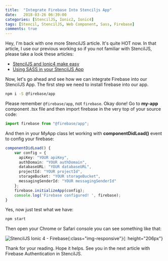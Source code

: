 ```yaml
---
title:  "Integrate Firebase Into Stenciljs App"
date:   2018-03-26 06:39:00
categories: [StencilJS, Ionic2, Ionic4]
tags: [Stencil, StencilJS, Web Component, Sass, Firebase]
comments: true
---
```


Hey, I'm back with one more StencilJS article. It's quite HOT now. In that article, I use our previous working so if you not familiar with StencilJS, please take a look these articles:

- [StencilJS and Ionic4 make easy][stenciljs-and-ionic4-make-easy]
- [Using SASS in your StencilJS App][using-sass-with-your-stenciljs]

Now, let's go ahead and see how we can integrate Firebase into our StencilJS App. The first step we need to install firebase into our app. 

```bash
npm i -S @firebase/app
```

Please remember `@firebase/app`, not `firebase`. Okay done! Go to **my-app** component .tsx file and then import firebase in the very top of your source code:

```typescript
import firebase from "@firebase/app";
```

And then in your MyApp class let working with **componentDidLoad()** event to config your firebase:

```typescript
componentDidLoad() {
    var config = {
      apiKey: "YOUR apiKey",
      authDomain: "YOUR authDomain",
      databaseURL: "YOUR databaseURL",
      projectId: "YOUR projectId",
      storageBucket: "YOUR storageBucket",
      messagingSenderId: "YOUR messagingSenderId"
    };
    firebase.initializeApp(config);
    console.log('Firebase configured! ', firebase);
}
```

Yes, now just test what we have:

```bash
npm start
```

Then open your Chrome or Safari console you can see something like that:

![StencilJS Ionic 4 - Firebase](https://www.xmobe.com/assets/images/2018/03/Screen-Shot-2018-03-26-at-10.56.31-AM-1024x371.png){:class="img-responsive"}{: height="206px"}

Thank for your reading. Hope it helps. See you in the next article with Firebase Authentication in StencilJS.

[using-sass-with-your-stenciljs]: https://www.xmobe.com/stenciljs/using-sass-in-your-stenciljs-app/
[stenciljs-and-ionic4-make-easy]: https://www.xmobe.com/ionic/stenciljs-and-ionic4-make-easy/